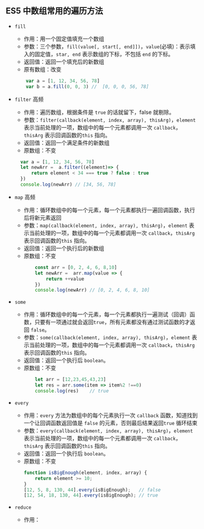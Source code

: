 ## ES5 中数组常用的遍历方法
* `fill`
    - 作用：用一个固定值填充一个数组
    - 参数：三个参数，`fill(value[, start[, end]])`，`value`(必填)：表示填入的固定值，`star, end` 表示数组的下标，不包括 `end` 的下标。
    - 返回值：返回一个填充后的新数组
    - 原有数组：改变
    ``` js
        var a = [1, 12, 34, 56, 78]
        var b = a.fill(0, 0, 3) //  [0, 0, 0, 56, 78]
    ```

* `filter` 高频
  - 作用：遍历数组，根据条件是 `true` 的话就留下，false 就剔除。
  - 参数：`filter(callback(element, index, array), thisArg)`，`element` 表示当前处理的一项，数组中的每一个元素都调用一次 `callback`，`thisArg` 表示回调函数的`this` 指向。
  - 返回值：返回一个满足条件的新数组
  - 原数组：不变
  ``` js
    var a = [1, 12, 34, 56, 78]
    let newArr =  a.filter((element)=> {
        return element < 34 === true ? false : true
    })
    console.log(newArr) // [34, 56, 78]
  ```

* `map` 高频
  - 作用：循环数组中的每一个元素，每一个元素都执行一遍回调函数，执行后将新元素返回
  - 参数：`map(callback(element, index, array), thisArg)`，`element` 表示当前处理的一项，数组中的每一个元素都调用一次 `callback`，`thisArg` 表示回调函数的`this` 指向。
  - 返回值：返回一个执行后的新数组
  - 原数组：不变
    ``` js
        const arr = [0, 2, 4, 6, 8,10]
        let newArr =  arr.map(value => {
            return ++value
        })
        console.log(newArr) // [0, 2, 4, 6, 8, 10]
    ```
* `some` 
  - 作用：循环数组中的每一个元素，每一个元素都执行一遍测试（回调）函数，只要有一项通过就会返回`true`，所有元素都没有通过测试函数的才返回 `false`。
  - 参数：`some(callback(element, index, array), thisArg)`，`element` 表示当前处理的一项，数组中的每一个元素都调用一次 `callback`，`thisArg` 表示回调函数的`this` 指向。
  - 返回值：返回一个执行后 `boolean`。
  - 原数组：不变
    ``` js
        let arr = [12,23,45,43,23]
        let res = arr.some(item => item%2 !==0)
        console.log(res)    // true
    ```
* `every`
  - 作用：`every` 方法为数组中的每个元素执行一次 `callback` 函数，知道找到一个让回调函数返回值是 `false` 的元素，否则最后结果返回`true` 循环结束
  - 参数：`every(callback(element, index, array), thisArg)`，`element` 表示当前处理的一项，数组中的每一个元素都调用一次 `callback`，`thisArg` 表示回调函数的`this` 指向。
  - 返回值：返回一个执行后 `boolean`。
  - 原数组：不变
    ``` js
    function isBigEnough(element, index, array) {
        return element >= 10;
    }
    [12, 5, 8, 130, 44].every(isBigEnough);   // false
    [12, 54, 18, 130, 44].every(isBigEnough); // true
    ```
* `reduce`
  - 作用：





